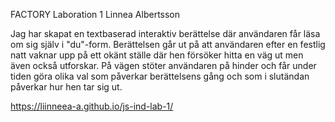 FACTORY
Laboration 1
Linnea Albertsson

Jag har skapat en textbaserad interaktiv berättelse där användaren får läsa om sig själv i "du"-form. Berättelsen går ut på att användaren efter en festlig natt vaknar upp på ett okänt ställe där hen försöker hitta en väg ut men även också utforskar. På vägen stöter användaren på hinder och får under tiden göra olika val som påverkar berättelsens gång och som i slutändan påverkar hur hen tar sig ut.

https://liinneea-a.github.io/js-ind-lab-1/
